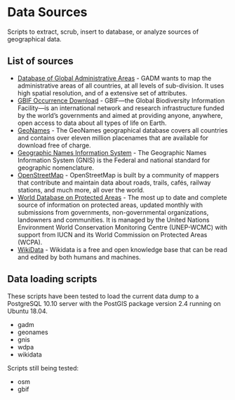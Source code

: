 # Data Sources

Scripts to extract, scrub, insert to database, or analyze sources of geographical data.

## List of sources

 * [Database of Global Administrative Areas](https://gadm.org) - GADM wants to map the administrative areas of all countries, at all levels of sub-division. It uses high spatial resolution, and of a extensive set of attributes.
 * [GBIF Occurrence Download](https://gbif.org) - GBIF—the Global Biodiversity Information Facility—is an international network and research infrastructure funded by the world’s governments and aimed at providing anyone, anywhere, open access to data about all types of life on Earth.
 * [GeoNames](https://www.geonames.org/) - The GeoNames geographical database covers all countries and contains over eleven million placenames that are available for download free of charge.
 * [Geographic Names Information System](https://www.usgs.gov/core-science-systems/ngp/board-on-geographic-names) - The Geographic Names Information System (GNIS) is the Federal and national standard for geographic nomenclature.
 * [OpenStreetMap](http://www.openstreetmap.org/) - OpenStreetMap is built by a community of mappers that contribute and maintain data about roads, trails, cafés, railway stations, and much more, all over the world.
 * [World Database on Protected Areas](https://www.protectedplanet.net) - The most up to date and complete source of information on protected areas, updated monthly with submissions from governments, non-governmental organizations, landowners and communities. It is managed by the United Nations Environment World Conservation Monitoring Centre (UNEP-WCMC) with support from IUCN and its World Commission on Protected Areas (WCPA).
 * [WikiData](https://www.wikidata.org) - Wikidata is a free and open knowledge base that can be read and edited by both humans and machines.

## Data loading scripts

These scripts have been tested to load the current data dump to a PostgreSQL 10.10 server with the PostGIS package version 2.4 running on Ubuntu 18.04.

 * gadm
 * geonames
 * gnis
 * wdpa
 * wikidata

Scripts still being tested:

 * osm
 * gbif
